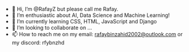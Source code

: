 - 👋 Hi, I’m @RafayZ but please call me Rafay.
- 👀 I’m enthusiastic about AI, Data Science and Machine Learning!
- 🌱 I’m currently learning CSS, HTML, JavaScript and Django
- 💞️ I’m looking to collaborate on ...
- 📫 How to reach me on my email: rafaybinzahid2002@outlook.com or my discord: rfybnzhd

<!---
RafayZ/RafayZ is a ✨ special ✨ repository because its `README.md` (this file) appears on your GitHub profile.
You can click the Preview link to take a look at your changes.
--->
